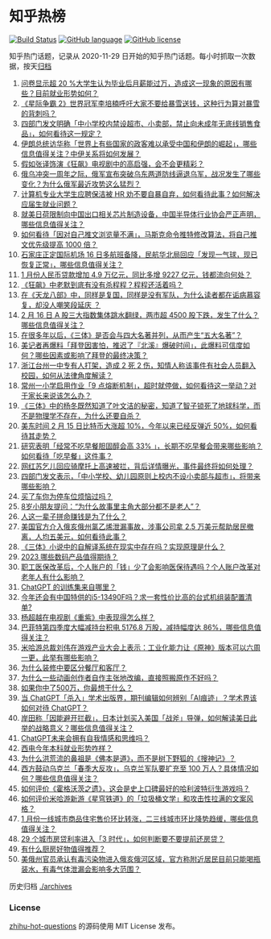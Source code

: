 # 知乎热榜
[![Build Status](https://github.com/ToWeLong/zhihu-hot-questions/workflows/CI/badge.svg)](https://github.com/ToWeLong/zhihu-hot-questions/actions)
[![GitHub language](https://img.shields.io/badge/language-golang-orange.svg)](https://golang.org/)
[![GitHub license](https://img.shields.io/github/license/ToWeLong/zhihu-hot-questions)](https://github.com/ToWeLong/zhihu-hot-questions/blob/main/LICENSE)

知乎热门话题，记录从 2020-11-29 日开始的知乎热门话题。每小时抓取一次数据，按天[归档](./archives)

<!-- BEGIN -->

1. [问卷显示超 20 %大学生认为毕业后月薪能过万，造成这一现象的原因有哪些？目前就业形势如何？](https://www.zhihu.com/question/583953933)
1. [《星际争霸 2》世界冠军李培楠呼吁大家不要给暴雪送钱，这种行为算对暴雪的背刺吗？](https://www.zhihu.com/question/584190631)
1. [四部门发文明确「中小学校内禁设超市、小卖部，禁止向未成年无底线销售食品」，如何看待这一规定？](https://www.zhihu.com/question/584212821)
1. [伊朗总统访华称「世界上有些国家的政客难以承受中国和伊朗的崛起」，哪些信息值得关注？中伊关系将如何发展？](https://www.zhihu.com/question/584287760)
1. [假如张译饰演《狂飙》电视剧中的高启强，会不会更精彩？](https://www.zhihu.com/question/582083180)
1. [俄乌冲突一周年之际，俄军宣布突破乌东两道防线逼退乌军，战况发生了哪些变化？为什么俄军最近攻势这么猛烈？](https://www.zhihu.com/question/584373811)
1. [计算机专业大学生应聘保洁被 HR 劝不要自暴自弃，如何看待此事？如何解决应届生就业问题？](https://www.zhihu.com/question/584206512)
1. [就美日荷限制向中国出口相关芯片制造设备，中国半导体行业协会严正声明，哪些信息值得关注？](https://www.zhihu.com/question/584186361)
1. [如何看待「因对自己推文浏览量不满」，马斯克命令推特修改算法，将自己推文优先级提高 1000 倍？](https://www.zhihu.com/question/584170784)
1. [石家庄正定国际机场 16 日多航班备降，民航华北局回应「发现一气球，现已恢复正常」，哪些信息值得关注？](https://www.zhihu.com/question/584392282)
1. [1 月份人民币贷款增加 4.9 万亿元，同比多增 9227 亿元，钱都流向何处？](https://www.zhihu.com/question/583949752)
1. [《狂飙》中老默到底有没有杀程程？程程还活着吗？](https://www.zhihu.com/question/580579038)
1. [在《天龙八部》中，同样是复国，同样是没有军队，为什么读者都在诟病慕容复，却没人嘲笑段延庆 ？](https://www.zhihu.com/question/574627612)
1. [2 月 16 日 A 股三大指数集体跳水翻绿，两市超 4500 股下跌，发生了什么？哪些信息值得关注？](https://www.zhihu.com/question/584387063)
1. [在很多年以后，《三体》是否会与四大名著并列，从而产生“五大名著”？](https://www.zhihu.com/question/579096675)
1. [美记者再爆料「拜登因害怕，推迟了『北溪』爆破时间」，此爆料可信度如何？哪些因素或影响了拜登的最终决策？](https://www.zhihu.com/question/584293236)
1. [浙江台州一中专有人打架，造成 2 死 2 伤，知情人称该事件有社会人员翻入校园，如何从法律角度解读？](https://www.zhihu.com/question/584362764)
1. [常州一小学启用作业「9 点熔断机制」，超时就停做，如何看待这一举动？对于家长来说该怎么办？](https://www.zhihu.com/question/584158615)
1. [《三体》中的杨冬既然知道了叶文洁的秘密，知道了智子锁死了地球科学，而不是物理学不存在，为什么还要自杀？](https://www.zhihu.com/question/582546886)
1. [美东时间 2 月 15 日比特币大涨超 10%，今年以来已经反弹近 50%，如何看待其走势？](https://www.zhihu.com/question/584350626)
1. [研究表明「经常不吃早餐胆固醇会高 33% 」，长期不吃早餐会带来哪些影响？如何看待「吃早餐」这件事？](https://www.zhihu.com/question/583742935)
1. [网红苏乞儿回应骑摩托上高速被拦，背后详情曝光，事件最终将如何处理？](https://www.zhihu.com/question/584141428)
1. [四部门发文表示，「中小学校、幼儿园原则上校内不设小卖部与超市」，将带来哪些影响？](https://www.zhihu.com/question/584179095)
1. [买了车你为停车位烦恼过吗？](https://www.zhihu.com/question/583706111)
1. [8岁小朋友提问：“为什么故事里主角大部分都不是老人”？](https://www.zhihu.com/question/553073398)
1. [人这一辈子拼命赚钱是为了什么？](https://www.zhihu.com/question/583351604)
1. [美国官方介入俄亥俄州氯乙烯泄漏事故，涉事公司拿 2.5 万美元帮助居民撤离，人均五美元，如何看待此事？](https://www.zhihu.com/question/584213504)
1. [《三体》小说中的自解译系统在现实中存在吗？实现原理是什么？](https://www.zhihu.com/question/28904782)
1. [2023 哪些数码产品值得期待？](https://www.zhihu.com/question/581521519)
1. [职工医保改革后，个人账户的「钱」少了会影响医保待遇吗？个人账户改革对老年人有什么影响？](https://www.zhihu.com/question/584384222)
1. [ChatGPT 的训练集来自哪里？](https://www.zhihu.com/question/570431477)
1. [今年还会有中国特供的i5-13490F吗？求一套性价比高的台式机组装配置清单?](https://www.zhihu.com/question/582105432)
1. [杨超越在电视剧《重紫》中表现得怎么样？](https://www.zhihu.com/question/584257085)
1. [巴菲特第四季度大幅减持台积电 5176.8 万股，减持幅度达 86%，哪些信息值得关注？](https://www.zhihu.com/question/584150800)
1. [米哈游总裁刘伟在游戏产业大会上表示：工业化能力让《原神》版本可以六周一更，此举有哪些影响？](https://www.zhihu.com/question/583997173)
1. [为什么装修中要区分餐厅和客厅？](https://www.zhihu.com/question/578256264)
1. [为什么一些动画创作者自作主张地改编，直接照搬原作不好吗？](https://www.zhihu.com/question/579018202)
1. [如果你中了500万，你最想干什么？](https://www.zhihu.com/question/583305820)
1. [当 ChatGPT「杀入」学术出版界，期刊编辑如何辨别「AI痕迹」？学术界该如何对待 ChatGPT？](https://www.zhihu.com/question/584406800)
1. [岸田称「因能避开拦截」，日本计划买入美国「战斧」导弹，如何解读美日此举的战略意义？哪些信息值得关注？](https://www.zhihu.com/question/584206622)
1. [ChatGPT未来会拥有自我情感和思维吗？](https://www.zhihu.com/question/583408723)
1. [西电今年本科就业形势咋样？](https://www.zhihu.com/question/41227605)
1. [为什么洪荒流的鼻祖是《佛本是道》，而不是树下野狐的《搜神记》？](https://www.zhihu.com/question/570234136)
1. [西方鼓动乌克兰「春季大反攻」，乌克兰军队要扩充至 100 万人？具体情况如何？哪些信息值得关注？](https://www.zhihu.com/question/584348497)
1. [如何评价《霍格沃茨之遗》，这会是史上口碑最好的哈利波特衍生游戏吗？](https://www.zhihu.com/question/584006057)
1. [如何评价米哈游新游《星穹铁道》的「垃圾桶文学」和攻击性拉满的文案风格？](https://www.zhihu.com/question/584173696)
1. [1 月份一线城市商品住宅售价环比转涨，二三线城市环比降势趋缓，哪些信息值得关注？](https://www.zhihu.com/question/584352662)
1. [29 个城市房贷利率进入「3 时代」，如何判断要不要提前还房贷？](https://www.zhihu.com/question/584178333)
1. [有什么厨房好物值得推荐？](https://www.zhihu.com/question/572403874)
1. [美俄州官员承认有毒污染物进入俄亥俄河区域，官方称附近居民目前只能喝瓶装水，有毒气体泄漏会影响多大范围？](https://www.zhihu.com/question/584356230)

<!-- END -->

历史归档 [./archives](./archives)


### License
[zhihu-hot-questions](https://github.com/towelong/zhihu-hot-questions) 的源码使用 MIT License 发布。
